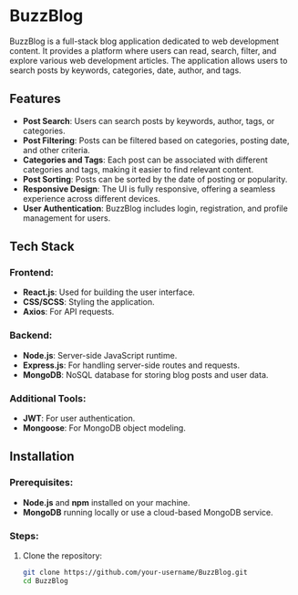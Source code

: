 # BuzzBlog

BuzzBlog is a full-stack blog application dedicated to web development content. It provides a platform where users can read, search, filter, and explore various web development articles. The application allows users to search posts by keywords, categories, date, author, and tags.

## Features

- **Post Search**: Users can search posts by keywords, author, tags, or categories.
- **Post Filtering**: Posts can be filtered based on categories, posting date, and other criteria.
- **Categories and Tags**: Each post can be associated with different categories and tags, making it easier to find relevant content.
- **Post Sorting**: Posts can be sorted by the date of posting or popularity.
- **Responsive Design**: The UI is fully responsive, offering a seamless experience across different devices.
- **User Authentication**: BuzzBlog includes login, registration, and profile management for users.

## Tech Stack

### Frontend:
- **React.js**: Used for building the user interface.
- **CSS/SCSS**: Styling the application.
- **Axios**: For API requests.

### Backend:
- **Node.js**: Server-side JavaScript runtime.
- **Express.js**: For handling server-side routes and requests.
- **MongoDB**: NoSQL database for storing blog posts and user data.

### Additional Tools:
- **JWT**: For user authentication.
- **Mongoose**: For MongoDB object modeling.

## Installation

### Prerequisites:
- **Node.js** and **npm** installed on your machine.
- **MongoDB** running locally or use a cloud-based MongoDB service.

### Steps:

1. Clone the repository:
   ```bash
   git clone https://github.com/your-username/BuzzBlog.git
   cd BuzzBlog

